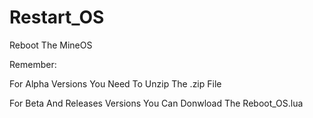 # Restart_OS
Reboot The MineOS

Remember:

For Alpha Versions You Need To Unzip The .zip File

For Beta And Releases Versions You Can Donwload The Reboot_OS.lua
